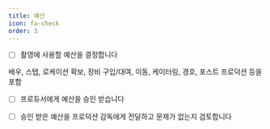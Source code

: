 ```yaml
---
title: 예산
icon: fa-check
order: 3
---
```


- [ ] 촬영에 사용할 예산을 결정합니다

배우, 스탭, 로케이션 확보, 장비 구입/대여, 이동, 케이터링, 경호, 포스트 프로덕션 등을 포함

- [ ] 프로듀서에게 예산을 승인 받습니다

- [ ] 승인 받은 예산을 프로덕션 감독에게 전달하고 문제가 없는지 검토합니다